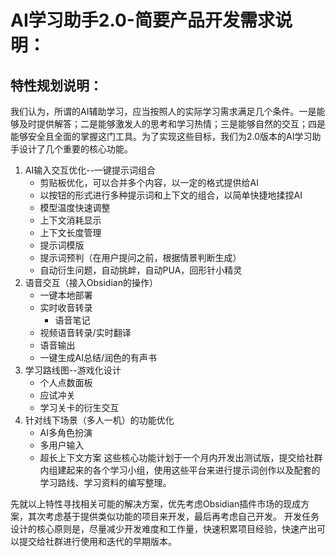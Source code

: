 # AI学习助手2.0-简要产品开发需求说明：
## 特性规划说明：
我们认为，所谓的AI辅助学习，应当按照人的实际学习需求满足几个条件。一是能够及时提供解答；二是能够激发人的思考和学习热情；三是能够自然的交互；四是能够安全且全面的掌握这门工具。为了实现这些目标，我们为2.0版本的AI学习助手设计了几个重要的核心功能。
1. AI输入交互优化--一键提示词组合
    - 剪贴板优化，可以合并多个内容，以一定的格式提供给AI
    - 以按钮的形式进行多种提示词和上下文的组合，以简单快捷地揉捏AI
    - 模型温度快速调整
    - 上下文消耗显示
    - 上下文长度管理
    - 提示词模版
    - 提示词预判（在用户提问之前，根据情景判断生成）
    - 自动衍生问题，自动挑衅，自动PUA，回形针小精灵
2. 语音交互（接入Obsidian的操作）
    - 一键本地部署
    - 实时收音转录
        - 语音笔记
    - 视频语音转录/实时翻译
    - 语音输出
    - 一键生成AI总结/润色的有声书
3. 学习路线图--游戏化设计
    - 个人点数面板
    - 应试冲关
    - 学习关卡的衍生交互
4. 针对线下场景（多人一机）的功能优化
    - AI多角色扮演
    - 多用户输入
    - 超长上下文方案
这些核心功能计划于一个月内开发出测试版，提交给社群内组建起来的各个学习小组，使用这些平台来进行提示词创作以及配套的学习路线、学习资料的编写整理。

先就以上特性寻找相关可能的解决方案，优先考虑Obsidian插件市场的现成方案，其次考虑基于提供类似功能的项目来开发，最后再考虑自己开发。
开发任务设计的核心原则是，尽量减少开发难度和工作量，快速积累项目经验，快速产出可以提交给社群进行使用和迭代的早期版本。
